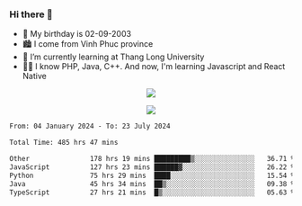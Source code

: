 ### Hi there 👋
- 🎂 My birthday is 02-09-2003
- 🏙️ I come from Vinh Phuc province
- 🌱 I’m currently learning at Thang Long University
- 🧑‍💻 I know PHP, Java, C++. And now, I'm learning Javascript and React Native
<p align="center"><img src="https://github-readme-stats.vercel.app/api?username=tmquang0209&show_icons=true&theme=gradient"></p>
<p align="center"><img src="https://github-readme-stats.vercel.app/api/top-langs/?username=tmquang0209&hide=scss,css&langs_count=10"></p>
<!--START_SECTION:waka-->

```txt
From: 04 January 2024 - To: 23 July 2024

Total Time: 485 hrs 47 mins

Other               178 hrs 19 mins █████████▒░░░░░░░░░░░░░░░   36.71 %
JavaScript          127 hrs 23 mins ██████▓░░░░░░░░░░░░░░░░░░   26.22 %
Python              75 hrs 29 mins  ████░░░░░░░░░░░░░░░░░░░░░   15.54 %
Java                45 hrs 34 mins  ██▒░░░░░░░░░░░░░░░░░░░░░░   09.38 %
TypeScript          27 hrs 21 mins  █▒░░░░░░░░░░░░░░░░░░░░░░░   05.63 %
```

<!--END_SECTION:waka-->
